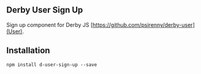Derby User Sign Up
------------------

Sign up component for Derby JS [https://github.com/psirenny/derby-user](User).

Installation
------------

    npm install d-user-sign-up --save
